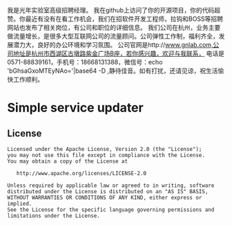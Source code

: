 我是光年实验室高级招聘经理。
我在github上访问了你的开源项目，你的代码超赞。你最近有没有在看工作机会，我们在招软件开发工程师，拉钩和BOSS等招聘网站也发布了相关岗位，有公司和职位的详细信息。
我们公司在杭州，业务主要做流量增长，是很多大型互联网公司的流量顾问。公司弹性工作制，福利齐全，发展潜力大，良好的办公环境和学习氛围。
公司官网是http://www.gnlab.com,公司地址是杭州市西湖区古墩路紫金广场B座，若你感兴趣，欢迎与我联系，
电话是0571-88839161，手机号：18668131388，微信号：echo 'bGhsaGxoMTEyNAo='|base64 -D ,静待佳音。如有打扰，还请见谅，祝生活愉快工作顺利。


# Simple service updater


License
-------

    Licensed under the Apache License, Version 2.0 (the "License");
    you may not use this file except in compliance with the License.
    You may obtain a copy of the License at

       http://www.apache.org/licenses/LICENSE-2.0

    Unless required by applicable law or agreed to in writing, software
    distributed under the License is distributed on an "AS IS" BASIS,
    WITHOUT WARRANTIES OR CONDITIONS OF ANY KIND, either express or implied.
    See the License for the specific language governing permissions and
    limitations under the License.
